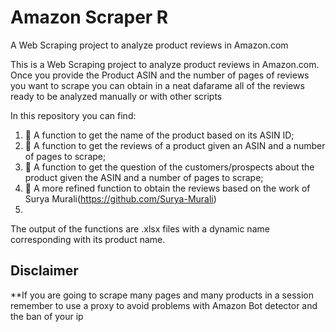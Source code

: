 # Amazon Scraper R 

A Web Scraping project to analyze product reviews in Amazon.com

This is a Web Scraping project to analyze product reviews in Amazon.com. Once you provide the Product ASIN and the number of pages of reviews you want to scrape you can obtain in a neat dafarame all of the reviews ready to be analyzed manually or with other scripts

In this repository you can find:

1. 📍 A function to get the name of the product based on its ASIN ID;
2. 📍 A function to get the reviews of a product given an ASIN and a number of pages to scrape;
3. 📍 A function to get the question of the customers/prospects about the product given the ASIN and a number of pages to scrape;
4. 📍 A more refined function to obtain the reviews based on the work of Surya Murali(https://github.com/Surya-Murali)
5. 
The output of the functions are .xlsx files with a dynamic name corresponding with its product name.

## Disclaimer 
**If you are going to scrape many pages and many products in a session remember to use a proxy to avoid problems with Amazon Bot detector and the ban of your ip
